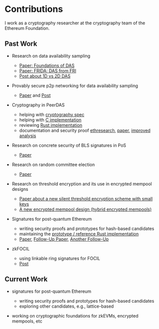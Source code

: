 # Contributions

I work as a cryptography researcher at the cryptography team of the Ethereum Foundation.


## Past Work

- Research on data availability sampling
    * [Paper: Foundations of DAS](https://eprint.iacr.org/2023/1079.pdf)
    * [Paper: FRIDA: DAS from FRI](https://eprint.iacr.org/2024/248.pdf)
    * [Post about 1D vs 2D DAS](https://ethresear.ch/t/revisiting-secure-das-in-one-and-two-dimensions/22762)
 
- Provably secure p2p networking for data availability sampling
    * [Paper](https://arxiv.org/pdf/2504.13757) and [Post](https://ethresear.ch/t/robust-distributed-arrays-probably-secure-networking-for-das/22328)
 
- Cryptography in PeerDAS
    * helping with [cryptography spec](https://github.com/ethereum/consensus-specs/tree/dev/specs/_features/eip7594)
    * helping with [C implementation](https://github.com/ethereum/c-kzg-4844)
    * reviewing [Rust implementation](https://github.com/crate-crypto/rust-eth-kzg)
    * documentation and security proof [ethresearch](https://ethresear.ch/t/peerdas-documentation/20361), [paper](https://eprint.iacr.org/2024/1362.pdf), [improved analysis](https://eprint.iacr.org/2025/1683.pdf)

- Research on concrete security of BLS signatures in PoS
    * [Paper](https://eprint.iacr.org/2024/1368.pdf)

- Research on random committee election
    * [Paper](https://eprint.iacr.org/2023/1570.pdf)
 
- Research on threshold encryption and its use in encrypted mempool designs
    * [Paper about a new silent threshold encryption scheme with small keys](https://eprint.iacr.org/2025/1384.pdf) 
    * [A new encrypted mempool design (hybrid encrypted mempools)](https://ethresear.ch/t/hybrid-encrypted-mempools/23360)
 
- Signatures for post-quantum Ethereum
    * writing security proofs and prototypes for hash-based candidates
    * maintaining the [prototype / reference Rust implementation](https://github.com/b-wagn/hash-sig)
    * [Paper](https://eprint.iacr.org/2025/055.pdf), [Follow-Up Paper](https://eprint.iacr.org/2025/889.pdf), [Another Follow-Up](https://eprint.iacr.org/2025/1332.pdf)

- zkFOCIL
    * using linkable ring signatures for FOCIL
    * [Post](https://ethresear.ch/t/zkfocil-inclusion-list-privacy-using-linkable-ring-signatures/21688)

 
## Current Work

- signatures for post-quantum Ethereum
    * writing security proofs and prototypes for hash-based candidates
    * exploring other candidates, e.g., lattice-based

- working on cryptographic foundations for zkEVMs, encrypted mempools, etc

